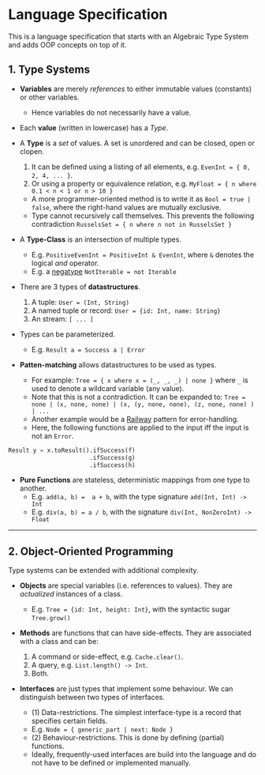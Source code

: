 # Language Specification

This is a language specification that starts with an Algebraic Type System and adds OOP concepts on top of it.


## 1. Type Systems

* **Variables** are merely _references_ to either immutable values (constants) or other variables.
	
	- Hence variables do not necessarily have a value.
	
* Each **value** (written in lowercase) has a _Type_.

* A **Type** is a _set_ of values. A set is unordered and can be closed, open or clopen.
	1. It can be defined using a listing of all elements, e.g. `EvenInt = { 0, 2, 4, ... }`.
	2. Or using a property or equivalence relation, e.g. `MyFloat = { n where 0.1 < n < 1 or n > 10 }`
	- A more programmer-oriented method is to write it as `Bool = true | false`, where the right-hand values are mutually exclusive.
	- Type cannot recursively call themselves. This prevents the following contradiction `RusselsSet = { n where n not in RusselsSet }`

* A **Type-Class** is an intersection of multiple types.
	- E.g. `PositiveEvenInt = PositiveInt & EvenInt`, where `&` denotes the logical _and_ operator.
	- E.g. a [negatype](https://www.hillelwayne.com/negatypes/) `NotIterable = not Iterable`
	
*  There are 3 types of **datastructures**.
	1. A tuple:  `User = (Int, String)`
	2. A named tuple or record: `User = {id: Int, name: String}`
	3. An stream: `[ ... ]`

* Types can be parameterized.
	- E.g. `Result a = Success a | Error`

* **Patten-matching** allows datastructures to be used as types.
	- For example: `Tree = { x where x = (_, _, _) | none }` where `_` is used to denote a wildcard variable (any value).
	- Note that this is not a contradiction. It can be expanded to: `Tree = none | (x, none, none) | (x, (y, none, none), (z, none, none) ) | ...`
	- Another example would be a [Railway](https://fsharpforfunandprofit.com/rop/) pattern for error-handling.
	- Here, the following functions are applied to the input iff the input is not an `Error`.
```python
Result y = x.toResult().ifSuccess(f)
                       .ifSuccess(g)
                       .ifSuccess(h)
```


* **Pure Functions** are stateless, deterministic mappings from one type to another.
	- E.g. `add(a, b) =  a + b`, with the type signature `add(Int, Int) -> Int`
	- E.g. `div(a, b) = a / b`, with the signature `div(Int, NonZeroInt) -> Float`

---


## 2. Object-Oriented Programming

Type systems can be extended with additional complexity.

* **Objects** are special variables (i.e. references to values). They are _actualized_ instances of a class.
	- E.g. `Tree = {id: Int, height: Int}`, with the syntactic sugar `Tree.grow()`

* **Methods** are functions that can have side-effects. They are associated with a class and can be:
	1. A command or side-effect, e.g. `Cache.clear()`.
	2. A query, e.g. `List.length() -> Int`.
	3. Both.


* **Interfaces** are just types that implement some behaviour. We can distinguish between two types of interfaces.
	- (1) Data-restrictions. The simplest interface-type is a record that specifies certain fields. 
	- E.g. `Node = { generic_part | next: Node }`
	- (2) Behaviour-restrictions. This is done by defining (partial) functions.
	- Ideally, frequently-used interfaces are build into the language and do not have to be defined or implemented manually.

